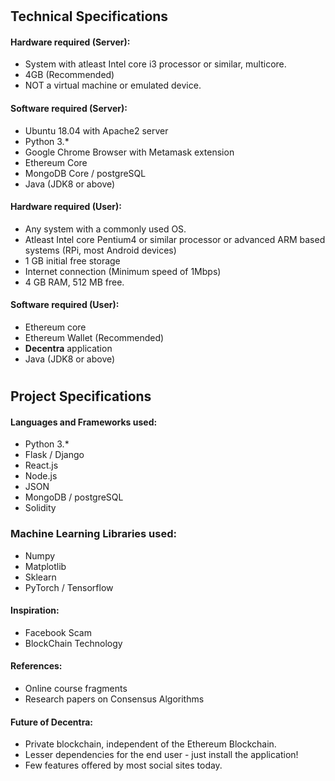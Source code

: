 #
## Technical Specifications

#### Hardware required (Server):
- System with atleast Intel core i3 processor or similar, multicore.
- 4GB (Recommended)
- NOT a virtual machine or emulated device.

#### Software required (Server):
- Ubuntu 18.04 with Apache2 server
- Python 3.*
- Google Chrome Browser with Metamask extension
- Ethereum Core
- MongoDB Core / postgreSQL
- Java (JDK8 or above)


#### Hardware required (User):
- Any system with a commonly used OS.
- Atleast Intel core Pentium4 or similar processor or advanced ARM based systems (RPi, most Android devices)
- 1 GB initial free storage
- Internet connection (Minimum speed of 1Mbps)
- 4 GB RAM, 512 MB free.

#### Software required (User):
- Ethereum core
- Ethereum Wallet (Recommended)
- **Decentra** application
- Java (JDK8 or above)

#
## Project Specifications

#### Languages and Frameworks used:
- Python 3.*
- Flask / Django
- React.js
- Node.js
- JSON
- MongoDB / postgreSQL
- Solidity

### Machine Learning Libraries used:
- Numpy
- Matplotlib
- Sklearn
- PyTorch / Tensorflow

#### Inspiration:
- Facebook Scam
- BlockChain Technology

#### References:
- Online course fragments
- Research papers on Consensus Algorithms

#### Future of Decentra:
- Private blockchain, independent of the Ethereum Blockchain.
- Lesser dependencies for the end user - just install the application!
- Few features offered by most social sites today.
